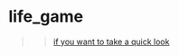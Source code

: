 # life_game
>>[if you want to take a quick look](https://htmlpreview.github.io/?https://github.com/evlampiy-lavrentiev/life_game/blob/master/life_game.html)
